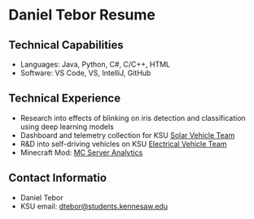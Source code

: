 # Daniel Tebor Resume
## Technical Capabilities
- Languages: Java, Python, C#, C/C++, HTML
- Software: VS Code, VS, IntelliJ, GitHub
## Technical Experience
- Research into effects of blinking on iris detection and classification using deep learning models
- Dashboard and telemetry collection for KSU [Solar Vehicle Team](https://github.com/KSUSolar/KSR1)
- R&D into self-driving vehicles on KSU [Electrical Vehicle Team](https://gitlab.com/KSU_EVT/autonomous-software)
- Minecraft Mod: [MC Server Analytics](https://github.com/danieltebor/mc-server-analytics)
## Contact Informatio
- Daniel Tebor
- KSU email: dtebor@students.kennesaw.edu